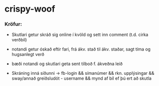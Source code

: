 # crispy-woof

### Kröfur:
* Skutlari getur skráð sig online í kvöld og sett inn comment (t.d. cirka verðbil)
* notandi getur óskað eftir fari, frá ákv. stað til ákv. staðar, sagt tíma og hugsanlegt verð
* bæði notandi og skutlari geta sent tilboð f. ákveðna leið

* Skráning inná síðunni -> fb-login && símanúmer && rkn. upplýsingar && sway/annað greiðsludót - username && mynd af bíl ef þú ert að skutla 
